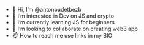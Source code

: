 - 👋 Hi, I’m @antonbudetbezb
- 👀 I’m interested in Dev on JS and crypto
- 🌱 I’m currently learning JS for beginners
- 💞️ I’m looking to collaborate on creating web3 app
- 📫 How to reach me use links in my BIO
